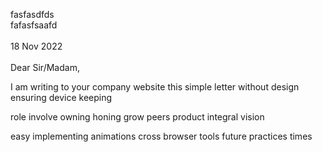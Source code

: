 fasfasdfds  
fafasfsaafd  
\
18 Nov 2022  
\
Dear Sir/Madam,

I am writing to your company website this simple letter without design
ensuring device keeping

role involve owning honing grow peers product integral vision

easy implementing animations cross browser tools future practices times
